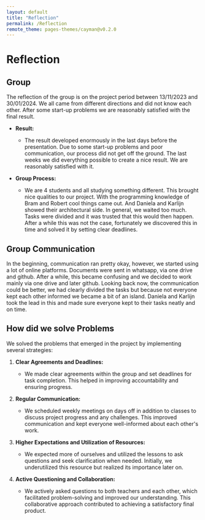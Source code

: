 ```yaml
---
layout: default
title: "Reflection"
permalink: /Reflection
remote_theme: pages-themes/cayman@v0.2.0
---
```


# Reflection

## Group

The reflection of the group is on the project period between 13/11/2023 and 30/01/2024. We all came from different directions and did not know each other. After some start-up problems we are reasonably satisfied with the final result.

- **Result:** 
  - The result developed enormously in the last days before the presentation. Due to some start-up problems and poor communication, our process did not get off the ground. The last weeks we did everything possible to create a nice result. We are reasonably satisfied with it.

- **Group Process:** 
  - We are 4 students and all studying something different. This brought nice qualities to our project. With the programming knowledge of Bram and Robert cool things came out. And Daniela and Karlijn showed their architectural side. In general, we waited too much. Tasks were divided and it was trusted that this would then happen. After a while this was not the case, fortunately we discovered this in time and solved it by setting clear deadlines.

## Group Communication

In the beginning, communication ran pretty okay, however, we started using a lot of online platforms. Documents were sent in whatsapp, via one drive and github. After a while, this became confusing and we decided to work mainly via one drive and later github. Looking back now, the communication could be better, we had clearly divided the tasks but because not everyone kept each other informed we became a bit of an island. Daniela and Karlijn took the lead in this and made sure everyone kept to their tasks neatly and on time.

## How did we solve Problems 

We solved the problems that emerged in the project by implementing several strategies:

1. **Clear Agreements and Deadlines:**
   - We made clear agreements within the group and set deadlines for task completion. This helped in improving accountability and ensuring progress.

2. **Regular Communication:**
   - We scheduled weekly meetings on days off in addition to classes to discuss project progress and any challenges. This improved communication and kept everyone well-informed about each other's work.

3. **Higher Expectations and Utilization of Resources:**
   - We expected more of ourselves and utilized the lessons to ask questions and seek clarification when needed. Initially, we underutilized this resource but realized its importance later on.

4. **Active Questioning and Collaboration:**
   - We actively asked questions to both teachers and each other, which facilitated problem-solving and improved our understanding. This collaborative approach contributed to achieving a satisfactory final product.

